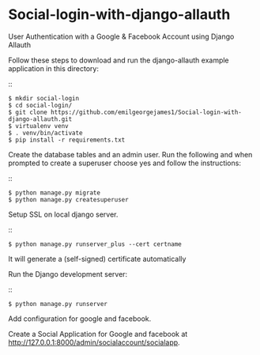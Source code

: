 # Social-login-with-django-allauth
User Authentication with a Google &amp; Facebook Account using Django Allauth

Follow these steps to download and run the
django-allauth example application in this directory:

::
    
    $ mkdir social-login
    $ cd social-login/
    $ git clone https://github.com/emilgeorgejames1/Social-login-with-django-allauth.git
    $ virtualenv venv
    $ . venv/bin/activate
    $ pip install -r requirements.txt

Create the database tables and an admin user.
Run the following and when prompted to create a superuser choose yes and
follow the instructions:

::

    $ python manage.py migrate
    $ python manage.py createsuperuser
    
Setup SSL on local django server.

::

    $ python manage.py runserver_plus --cert certname  
    
It will generate a (self-signed) certificate automatically
    
    
Run the Django development server:

::

    $ python manage.py runserver

Add configuration for google and facebook.

Create a Social Application for Google and facebook at http://127.0.0.1:8000/admin/socialaccount/socialapp.

